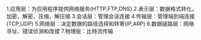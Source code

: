 1.应用层：为应用程序提供网络服务(HTTP,FTP,DNS)
2.表示层：数据格式转化，加密，解密，压缩，解压缩
3.会话层：管理会话连接
4.传输层：管理端到端连接(TCP,UDP)
5.网络层：决定数据的路径选择和转寄(IP,ARP)
6.数据链路层：网络寻址、错误侦测和改错
7.物理层：比特流传输
